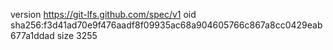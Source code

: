 version https://git-lfs.github.com/spec/v1
oid sha256:f3d41ad70e9f476aadf8f09935ac68a904605766c867a8cc0429eab677a1ddad
size 3255
